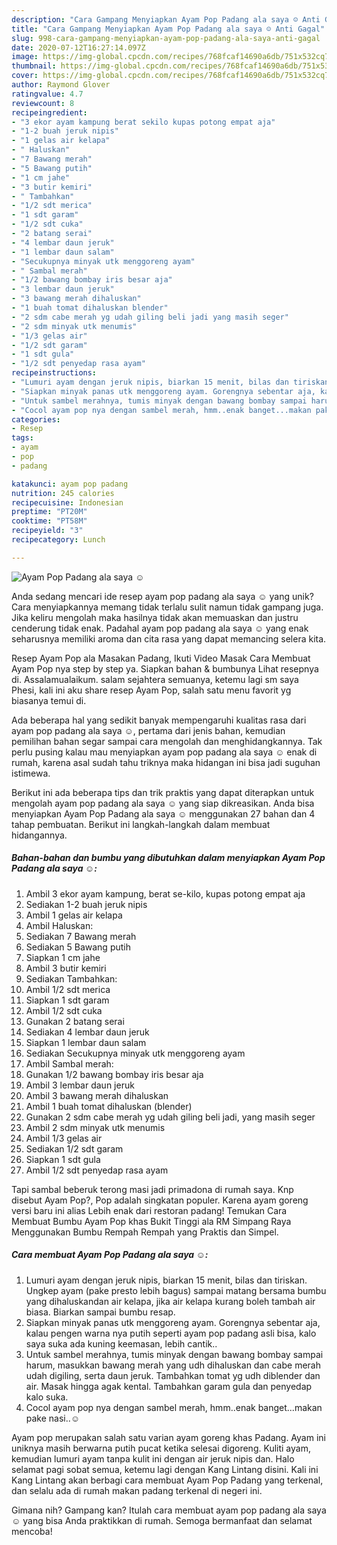 ```yaml
---
description: "Cara Gampang Menyiapkan Ayam Pop Padang ala saya ☺️ Anti Gagal"
title: "Cara Gampang Menyiapkan Ayam Pop Padang ala saya ☺️ Anti Gagal"
slug: 998-cara-gampang-menyiapkan-ayam-pop-padang-ala-saya-anti-gagal
date: 2020-07-12T16:27:14.097Z
image: https://img-global.cpcdn.com/recipes/768fcaf14690a6db/751x532cq70/ayam-pop-padang-ala-saya-☺️-foto-resep-utama.jpg
thumbnail: https://img-global.cpcdn.com/recipes/768fcaf14690a6db/751x532cq70/ayam-pop-padang-ala-saya-☺️-foto-resep-utama.jpg
cover: https://img-global.cpcdn.com/recipes/768fcaf14690a6db/751x532cq70/ayam-pop-padang-ala-saya-☺️-foto-resep-utama.jpg
author: Raymond Glover
ratingvalue: 4.7
reviewcount: 8
recipeingredient:
- "3 ekor ayam kampung berat sekilo kupas potong empat aja"
- "1-2 buah jeruk nipis"
- "1 gelas air kelapa"
- " Haluskan"
- "7 Bawang merah"
- "5 Bawang putih"
- "1 cm jahe"
- "3 butir kemiri"
- " Tambahkan"
- "1/2 sdt merica"
- "1 sdt garam"
- "1/2 sdt cuka"
- "2 batang serai"
- "4 lembar daun jeruk"
- "1 lembar daun salam"
- "Secukupnya minyak utk menggoreng ayam"
- " Sambal merah"
- "1/2 bawang bombay iris besar aja"
- "3 lembar daun jeruk"
- "3 bawang merah dihaluskan"
- "1 buah tomat dihaluskan blender"
- "2 sdm cabe merah yg udah giling beli jadi yang masih seger"
- "2 sdm minyak utk menumis"
- "1/3 gelas air"
- "1/2 sdt garam"
- "1 sdt gula"
- "1/2 sdt penyedap rasa ayam"
recipeinstructions:
- "Lumuri ayam dengan jeruk nipis, biarkan 15 menit, bilas dan tiriskan. Ungkep ayam (pake presto lebih bagus) sampai matang bersama bumbu yang dihaluskandan air kelapa, jika air kelapa kurang boleh tambah air biasa. Biarkan sampai bumbu resap."
- "Siapkan minyak panas utk menggoreng ayam. Gorengnya sebentar aja, kalau pengen warna nya putih seperti ayam pop padang asli bisa, kalo saya suka ada kuning keemasan, lebih cantik.."
- "Untuk sambel merahnya, tumis minyak dengan bawang bombay sampai harum, masukkan bawang merah yang udh dihaluskan dan cabe merah udah digiling, serta daun jeruk. Tambahkan tomat yg udh diblender dan air. Masak hingga agak kental. Tambahkan garam gula dan penyedap kalo suka."
- "Cocol ayam pop nya dengan sambel merah, hmm..enak banget...makan pake nasi..☺️"
categories:
- Resep
tags:
- ayam
- pop
- padang

katakunci: ayam pop padang 
nutrition: 245 calories
recipecuisine: Indonesian
preptime: "PT20M"
cooktime: "PT58M"
recipeyield: "3"
recipecategory: Lunch

---
```



![Ayam Pop Padang ala saya ☺️](https://img-global.cpcdn.com/recipes/768fcaf14690a6db/751x532cq70/ayam-pop-padang-ala-saya-☺️-foto-resep-utama.jpg)

Anda sedang mencari ide resep ayam pop padang ala saya ☺️ yang unik? Cara menyiapkannya memang tidak terlalu sulit namun tidak gampang juga. Jika keliru mengolah maka hasilnya tidak akan memuaskan dan justru cenderung tidak enak. Padahal ayam pop padang ala saya ☺️ yang enak seharusnya memiliki aroma dan cita rasa yang dapat memancing selera kita.

Resep Ayam Pop ala Masakan Padang, Ikuti Video Masak Cara Membuat Ayam Pop nya step by step ya. Siapkan bahan &amp; bumbunya Lihat resepnya di. Assalamualaikum. salam sejahtera semuanya, ketemu lagi sm saya Phesi, kali ini aku share resep Ayam Pop, salah satu menu favorit yg biasanya temui di.

Ada beberapa hal yang sedikit banyak mempengaruhi kualitas rasa dari ayam pop padang ala saya ☺️, pertama dari jenis bahan, kemudian pemilihan bahan segar sampai cara mengolah dan menghidangkannya. Tak perlu pusing kalau mau menyiapkan ayam pop padang ala saya ☺️ enak di rumah, karena asal sudah tahu triknya maka hidangan ini bisa jadi suguhan istimewa.


Berikut ini ada beberapa tips dan trik praktis yang dapat diterapkan untuk mengolah ayam pop padang ala saya ☺️ yang siap dikreasikan. Anda bisa menyiapkan Ayam Pop Padang ala saya ☺️ menggunakan 27 bahan dan 4 tahap pembuatan. Berikut ini langkah-langkah dalam membuat hidangannya.

<!--inarticleads1-->

##### Bahan-bahan dan bumbu yang dibutuhkan dalam menyiapkan Ayam Pop Padang ala saya ☺️:

1. Ambil 3 ekor ayam kampung, berat se-kilo, kupas potong empat aja
1. Sediakan 1-2 buah jeruk nipis
1. Ambil 1 gelas air kelapa
1. Ambil  Haluskan:
1. Sediakan 7 Bawang merah
1. Sediakan 5 Bawang putih
1. Siapkan 1 cm jahe
1. Ambil 3 butir kemiri
1. Sediakan  Tambahkan:
1. Ambil 1/2 sdt merica
1. Siapkan 1 sdt garam
1. Ambil 1/2 sdt cuka
1. Gunakan 2 batang serai
1. Sediakan 4 lembar daun jeruk
1. Siapkan 1 lembar daun salam
1. Sediakan Secukupnya minyak utk menggoreng ayam
1. Ambil  Sambal merah:
1. Gunakan 1/2 bawang bombay iris besar aja
1. Ambil 3 lembar daun jeruk
1. Ambil 3 bawang merah dihaluskan
1. Ambil 1 buah tomat dihaluskan (blender)
1. Gunakan 2 sdm cabe merah yg udah giling beli jadi, yang masih seger
1. Ambil 2 sdm minyak utk menumis
1. Ambil 1/3 gelas air
1. Sediakan 1/2 sdt garam
1. Siapkan 1 sdt gula
1. Ambil 1/2 sdt penyedap rasa ayam


Tapi sambal beberuk terong masi jadi primadona di rumah saya. Knp disebut Ayam Pop?, Pop adalah singkatan populer. Karena ayam goreng versi baru ini alias Lebih enak dari restoran padang! Temukan Cara Membuat Bumbu Ayam Pop khas Bukit Tinggi ala RM Simpang Raya Menggunakan Bumbu Rempah Rempah yang Praktis dan Simpel. 

<!--inarticleads2-->

##### Cara membuat Ayam Pop Padang ala saya ☺️:

1. Lumuri ayam dengan jeruk nipis, biarkan 15 menit, bilas dan tiriskan. Ungkep ayam (pake presto lebih bagus) sampai matang bersama bumbu yang dihaluskandan air kelapa, jika air kelapa kurang boleh tambah air biasa. Biarkan sampai bumbu resap.
1. Siapkan minyak panas utk menggoreng ayam. Gorengnya sebentar aja, kalau pengen warna nya putih seperti ayam pop padang asli bisa, kalo saya suka ada kuning keemasan, lebih cantik..
1. Untuk sambel merahnya, tumis minyak dengan bawang bombay sampai harum, masukkan bawang merah yang udh dihaluskan dan cabe merah udah digiling, serta daun jeruk. Tambahkan tomat yg udh diblender dan air. Masak hingga agak kental. Tambahkan garam gula dan penyedap kalo suka.
1. Cocol ayam pop nya dengan sambel merah, hmm..enak banget...makan pake nasi..☺️


Ayam pop merupakan salah satu varian ayam goreng khas Padang. Ayam ini uniknya masih berwarna putih pucat ketika selesai digoreng. Kuliti ayam, kemudian lumuri ayam tanpa kulit ini dengan air jeruk nipis dan. Halo selamat pagi sobat semua, ketemu lagi dengan Kang Lintang disini. Kali ini Kang Lintang akan berbagi cara membuat Ayam Pop Padang yang terkenal, dan selalu ada di rumah makan padang terkenal di negeri ini. 

Gimana nih? Gampang kan? Itulah cara membuat ayam pop padang ala saya ☺️ yang bisa Anda praktikkan di rumah. Semoga bermanfaat dan selamat mencoba!
